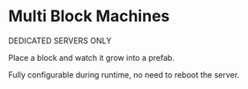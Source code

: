 # Multi Block Machines

DEDICATED SERVERS ONLY

Place a block and watch it grow into a prefab.

Fully configurable during runtime, no need to reboot the server.
